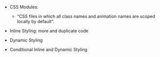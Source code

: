 - CSS Modules: 
    - “CSS files in which all class names and animation names are scoped locally by default”.

- Inline Styling: more and duplicate code
- Dynamic Styling 
- Conditional Inline and Dynamic Styling 